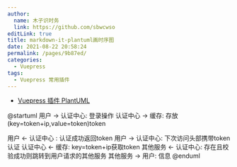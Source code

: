```yaml
---
author: 
  name: 木子识时务
  link: https://github.com/sbwcwso
editLink: true
title: markdown-it-plantuml画时序图
date: 2021-08-22 20:58:24
permalink: /pages/9b87ed/
categories: 
  - Vuepress
tags: 
  - Vuepress 常用插件
---
```


- [Vuepress 插件 PlantUML](https://www.wkii.net/Tech/vuepress-add-plantUML-plugin.html#plantuml)

@startuml
用户 -> 认证中心: 登录操作
认证中心 -> 缓存: 存放(key=token+ip,value=token)token

用户 <- 认证中心 : 认证成功返回token
用户 -> 认证中心: 下次访问头部携带token认证
认证中心 <- 缓存: key=token+ip获取token
其他服务 <- 认证中心: 存在且校验成功则跳转到用户请求的其他服务
其他服务 -> 用户: 信息
@enduml
